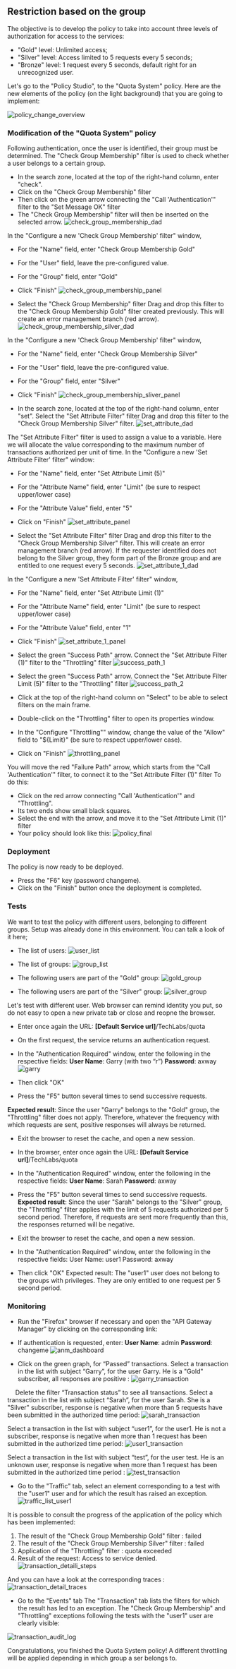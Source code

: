 ## Restriction based on the group
The objective is to develop the policy to take into account three levels of authorization for access to the services:
- "Gold" level: Unlimited access;
- "Silver" level: Access limited to 5 requests every 5 seconds;
- "Bronze" level: 1 request every 5 seconds, default right for an unrecognized user.

Let's go to the "Policy Studio", to the "Quota System" policy.
Here are the new elements of the policy (on the light background) that you are going to implement:
 
![policy_change_overview](./imgs/policy_change_overview.png)


### Modification of the "Quota System" policy
Following authentication, once the user is identified, their group must be determined. The "Check Group Membership" filter is used to check whether a user belongs to a certain group.
- In the search zone, located at the top of the right-hand column, enter "check".
- Click on the "Check Group Membership" filter
- Then click on the green arrow connecting the "Call 'Authentication'" filter to the "Set Message OK" filter
- The "Check Group Membership" filter will then be inserted on the selected arrow.
![check_group_membership_dad](./imgs/check_group_membership_dad.png)
 
In the "Configure a new 'Check Group Membership' filter" window, 
- For the "Name" field, enter "Check Group Membership Gold"
- For the "User" field, leave the pre-configured value.
- For the "Group" field, enter "Gold"
- Click "Finish"
![check_group_membership_panel](./imgs/check_group_membership_panel.png)


- Select the "Check Group Membership" filter
Drag and drop this filter to the "Check Group Membership Gold" filter created previously. This will create an error management branch (red arrow).
![check_group_membership_silver_dad](./imgs/check_group_membership_silver_dad.png)
 
In the "Configure a new 'Check Group Membership' filter" window, 
- For the "Name" field, enter "Check Group Membership Silver"
- For the "User" field, leave the pre-configured value.
- For the "Group" field, enter "Silver"
- Click "Finish"
![check_group_membership_sliver_panel](./imgs/check_group_membership_sliver_panel.png)


- In the search zone, located at the top of the right-hand column, enter "set".
Select the "Set Attribute Filter" filter
Drag and drop this filter to the "Check Group Membership Silver" filter.
![set_attribute_dad](./imgs/set_attribute_dad.png)
 
The "Set Attribute Filter" filter is used to assign a value to a variable. Here we will allocate the value corresponding to the maximum number of transactions authorized per unit of time. In the "Configure a new 'Set Attribute Filter' filter" window:
- For the "Name" field, enter "Set Attribute Limit (5)"
- For the "Attribute Name" field, enter "Limit" (be sure to respect upper/lower case)
- For the "Attribute Value" field, enter "5"
- Click on "Finish"
![set_attribute_panel](./imgs/set_attribute_panel.png)

- Select the "Set Attribute Filter" filter
Drag and drop this filter to the "Check Group Membership Silver" filter. This will create an error management branch (red arrow). If the requester identified does not belong to the Silver group, they form part of the Bronze group and are entitled to one request every 5 seconds.
![set_attribute_1_dad](./imgs/set_attribute_1_dad.png)
 

In the "Configure a new 'Set Attribute Filter' filter" window, 
- For the "Name" field, enter "Set Attribute Limit (1)"
- For the "Attribute Name" field, enter "Limit" (be sure to respect upper/lower case)
- For the "Attribute Value" field, enter "1"
- Click "Finish"
![set_attribute_1_panel](./imgs/set_attribute_1_panel.png)


- Select the green "Success Path" arrow.
Connect the "Set Attribute Filter (1)" filter to the "Throttling" filter
![success_path_1](./imgs/success_path_1.png)
 
- Select the green "Success Path" arrow.
Connect the "Set Attribute Filter Limit (5)" filter to the "Throttling" filter
![success_path_2](./imgs/success_path_2.png)
 
- Click at the top of the right-hand column on "Select" to be able to select filters on the main frame.
- Double-click on the "Throttling" filter to open its properties window.
- In the "Configure "Throttling"" window, change the value of the "Allow" field to "${Limit}" (be sure to respect upper/lower case).
- Click on "Finish"
![throttling_panel](./imgs/throttling_panel.png)
 
You will move the red "Failure Path" arrow, which starts from the "Call 'Authentication'" filter, to connect it to the "Set Attribute Filter (1)" filter
To do this:
- Click on the red arrow connecting "Call 'Authentication'" and "Throttling".
- Its two ends show small black squares.
- Select the end with the arrow, and move it to the "Set Attribute Limit (1)" filter
- Your policy should look like this:
![policy_final](./imgs/policy_final.png)

 
### Deployment
The policy is now ready to be deployed.
- Press the "F6" key (password changeme).
- Click on the "Finish" button once the deployment is completed.


### Tests
We want to test the policy with different users, belonging to different groups. Setup was already done in this environment. You can talk a look of it here;
- The list of users:
![user_list](./imgs/user_list.png)

- The list of groups:
![group_list](./imgs/group_list.png)

- The following users are part of the "Gold" group:
![gold_group](./imgs/gold_group.png)

- The following users are part of the "Silver" group:
![silver_group](./imgs/silver_group.png)
 
Let's test with different user. Web browser can remind identity you put, so do not easy to open a new private tab or close and reopne the browser.

- Enter once again the URL: **[Default Service url]**/TechLabs/quota
- On the first request, the service returns an authentication request.
- In the "Authentication Required" window, enter the following in the respective fields: 
**User Name**: Garry (with two “r”)
**Password**: axway
![garry](./imgs/garry.png)
 
- Then click "OK"
- Press the "F5" button several times to send successive requests.

**Expected result**: Since the user "Garry" belongs to the "Gold" group, the "Throttling" filter does not apply. Therefore, whatever the frequency with which requests are sent, positive responses will always be returned.

- Exit the browser to reset the cache, and open a new session.
- In the browser, enter once again the URL: **[Default Service url]**/TechLabs/quota
- In the "Authentication Required" window, enter the following in the respective fields:
**User Name**: Sarah
**Password**: axway
- Press the "F5" button several times to send successive requests.
**Expected result**: Since the user "Sarah" belongs to the "Silver" group, the "Throttling" filter applies with the limit of 5 requests authorized per 5 second period. Therefore, if requests are sent more frequently than this, the responses returned will be negative.

- Exit the browser to reset the cache, and open a new session.
- In the "Authentication Required" window, enter the following in the respective fields: 
User Name: user1
Password: axway
- Then click "OK"
Expected result: The "user1" user does not belong to the groups with privileges. They are only entitled to one request per 5 second period.


### Monitoring
- Run the "Firefox" browser if necessary and open the "API Gateway Manager" by clicking on the corresponding link:
- If authentication is requested, enter:
**User Name**: admin
**Password**: changeme
![anm_dashboard](./imgs/anm_dashboard.png)

- Click on the green graph, for “Passed” transactions. 
Select a transaction in the list with subject “Garry”, for the user Garry. He is a "Gold" subscriber, all responses are positive :
![garry_transaction](./imgs/garry_transaction.png)

 
Delete the filter “Transaction status” to see all transactions. 
Select a transaction in the list with subject “Sarah”, for the user Sarah. She is a "Silver" subscriber, response is negative when more than 5 requests have been submitted in the authorized time period:
![sarah_transaction](./imgs/sarah_transaction.png)

Select a transaction in the list with subject “user1”, for the user1. He is not a subscriber, response is negative when more than 1 request has been submitted in the authorized time period:
![user1_transaction](./imgs/user1_transaction.png)


Select a transaction in the list with subject “test”, for the user test. He is an unknown user, response is negative when more than 1 request has been submitted in the authorized time period :
![test_transaction](./imgs/test_transaction.png)
 
- Go to the "Traffic" tab, select an element corresponding to a test with the "user1" user and for which the result has raised an exception.
![traffic_list_user1](./imgs/traffic_list_user1.png)

It is possible to consult the progress of the application of the policy which has been implemented:
1. The result of the "Check Group Membership Gold" filter : failed
2. The result of the "Check Group Membership Silver" filter : failed
3. Application of the "Throttling" filter : quota exceeded
4. Result of the request: Access to service denied.
![transaction_detaili_steps](./imgs/transaction_detaili_steps.png)

And you can have a look at the corresponding traces :
![transaction_detail_traces](./imgs/transaction_detail_traces.png)

- Go to the "Events" tab
The "Transaction" tab lists the filters for which the result has led to an exception. The "Check Group Membership" and "Throttling" exceptions following the tests with the "user1" user are clearly visible:
 
![transaction_audit_log](./imgs/transaction_audit_log.png)

Congratulations, you finished the Quota System policy! A different throttling will be applied depending in which group a ser belongs to.